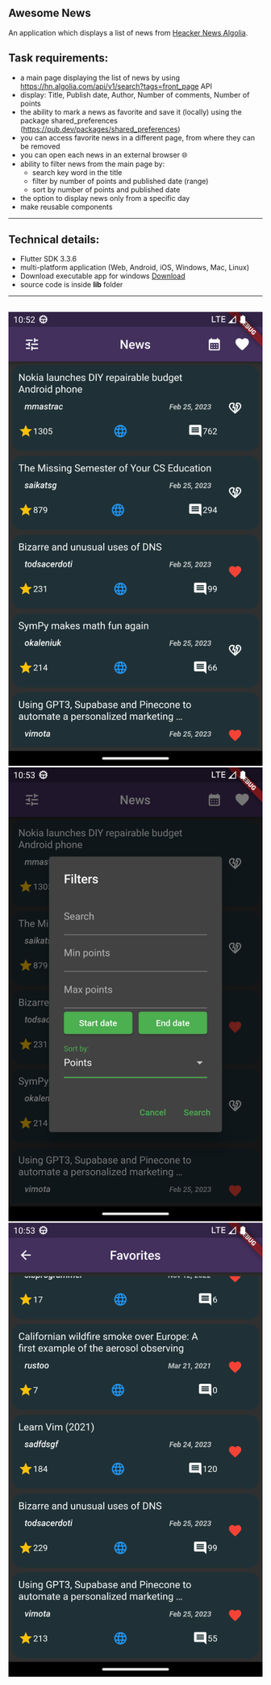 ## Awesome News

An application which displays a list of news from [Heacker News Algolia](https://hn.algolia.com/).

## Task requirements:
- a main page displaying the list of news by using https://hn.algolia.com/api/v1/search?tags=front_page API
- display: Title, Publish date, Author, Number of comments, Number of points
- the ability to mark a news as favorite and save it (locally) using the package shared_preferences (https://pub.dev/packages/shared_preferences)
- you can access favorite news in a different page, from where they can be removed
- you can open each news in an external browser 🌐
- ability to filter news from the main page by:
    - search key word in the title
    - filter by number of points and published date (range)
    - sort by number of points and published date
- the option to display news only from a specific day
- make reusable components
---
## Technical details:
- Flutter SDK 3.3.6 
- multi-platform application (Web, Android, iOS, Windows, Mac, Linux)
- Download executable app for windows <a href="./docs/awesome_news_win.zip" download>Download</a>
- source code is inside __lib__ folder
---
<br/>
<img alt="Home page" src="./docs/home.png" height="900">
<img alt="Search pop-up" src="./docs/search.png" height="900">
<img alt="Favorites page" src="./docs/favorites.png" height="900">
